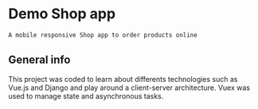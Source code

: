 
# Demo Shop app

```bash
A mobile responsive Shop app to order products online 
```

## General info

This project was coded to learn about differents technologies such as Vue.js and Django and play around a client-server architecture. Vuex was used to manage state and asynchronous tasks. 


